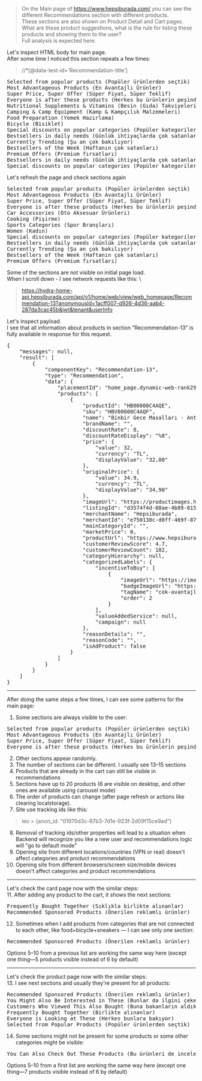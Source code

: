 > On the Main page of https://www.hepsiburada.com/ you can see the different Recommendations section with different products. \
> These sections are also shown on Product Detail and Cart pages. \
> What are these product suggestions, what is the rule
for listing these products and showing them to the user? \
> Full analysis is expected here.

Let's inspect HTML body for main page. \
After some time I noticed this section repeats a few times:
> //*[@data-test-id='Recommendation-title']

<pre>
Selected from popular products (Popüler ürünlerden seçtik)
Most Advantageous Products (En Avantajlı Ürünler)
Super Price, Super Offer (Süper Fiyat, Süper Teklif)
Everyone is after these products (Herkes bu ürünlerin peşinde)
Nutritional Supplements & Vitamins (Besin (Gıda) Takviyeleri & Vitaminler)
Camping & Camp Equipment (Kamp & Kampçılık Malzemeleri)
Food Preparation (Yemek Hazırlama)
Bicycle (Bisiklet)
Special discounts on popular categories (Popüler kategorilere özel indirimler)
Bestsellers in daily needs (Günlük ihtiyaçlarda çok satanlar)
Currently Trending (Şu an çok bakılıyor)
Bestsellers of the Week (Haftanın çok satanları)
Premium Offers (Premium fırsatları)
Bestsellers in daily needs (Günlük ihtiyaçlarda çok satanlar)
Special discounts on popular categories (Popüler kategorilere özel indirimler)
</pre>

Let's refresh the page and check sections again

<pre>
Selected from popular products (Popüler ürünlerden seçtik)
Most Advantageous Products (En Avantajlı Ürünler)
Super Price, Super Offer (Süper Fiyat, Süper Teklif)
Everyone is after these products (Herkes bu ürünlerin peşinde)
Car Accessories (Oto Aksesuar Ürünleri)
Cooking (Pişirme)
Sports Categories (Spor Branşları)
Women (Kadın)
Special discounts on popular categories (Popüler kategorilere özel indirimler)
Bestsellers in daily needs (Günlük ihtiyaçlarda çok satanlar)
Currently Trending (Şu an çok bakılıyor)
Bestsellers of the Week (Haftanın çok satanları)
Premium Offers (Premium fırsatları)
</pre>

Some of the sections are not visible on initial page load.\
When I scroll down - I see network requests like this: \
> https://hydra-home-api.hepsiburada.com/api/v1/home/web/view/web_homepage/Recommendation-13?anonymousId=1acff007-d926-4d36-aab4-287da3cac45b&jwt&tenant&userInfo

Let's inspect payload. \
I see that all information about products in section "Recommendation-13" is fully available in response for this request.
<pre>{
    "messages": null,
    "result": [
        {
            "componentKey": "Recommendation-13",
            "type": "Recommendation",
            "data": {
                "placementId": "home_page.dynamic-web-rank29",
                "products": [
                    {
                        "productId": "HB00000C4AQE",
                        "sku": "HBV00000C4AQF",
                        "name": "Binbir Gece Masalları - Antoine Galland",
                        "brandName": "",
                        "discountRate": 8,
                        "discountRateDisplay": "%8",
                        "price": {
                            "value": 32,
                            "currency": "TL",
                            "displayValue": "32,00"
                        },
                        "originalPrice": {
                            "value": 34.9,
                            "currency": "TL",
                            "displayValue": "34,90"
                        },
                        "imageUrl": "https://productimages.hepsiburada.net/s/777/{size}/110001033948198.jpg",
                        "listingId": "d3574f4d-08ae-4b89-8159-3da365e77777",
                        "merchantName": "Hepsiburada",
                        "merchantId": "e750130c-d0ff-469f-8767-66a63af8ea0c",
                        "mainCategoryId": "",
                        "marketPrice": 0,
                        "productUrl": "https://www.hepsiburada.com/binbir-gece-masallari-antoine-galland-p-HBV00000C4AQF",
                        "customerReviewScore": 4.7,
                        "customerReviewCount": 182,
                        "categoryHierarchy": null,
                        "categorizedLabels": {
                            "incentiveToBuy": [
                                {
                                    "imageUrl": "https://images.hepsiburada.net/banners/s/1/105-104/IMAGE-BADGE-CokAvantajli133710426430267271.png",
                                    "badgeImageUrl": "https://images.hepsiburada.net/banners/s/1/105-104/IMAGE-BADGE-CokAvantajli133710426430267271.png",
                                    "tagName": "cok-avantajli-fiyatlar",
                                    "order": 2
                                }
                            ],
                            "valueAddedService": null,
                            "campaign": null
                        },
                        "reasonDetails": "",
                        "reasonCode": "",
                        "isAdProduct": false
                    }
                ]
            }
        }
    ]
}</pre>
____________________________
After doing the same steps a few times, I can see some patterns for the main page:
1. Some sections are always visible to the user:
<pre>
Selected from popular products (Popüler ürünlerden seçtik)
Most Advantageous Products (En Avantajlı Ürünler)
Super Price, Super Offer (Süper Fiyat, Süper Teklif)
Everyone is after these products (Herkes bu ürünlerin peşinde)
</pre>
2. Other sections appear randomly.
3. The number of sections can be different. I usually see 13–15 sections
4. Products that are already in the cart can still be visible in recommendations
5. Sections have up to 20 products (6 are visible on desktop, and other ones are available using carousel mode)
6. The order of products can change (after page refresh or actions like clearing localstorage). 
7. Site use tracking ids like this:
> leo = {anon_id: "01970d3c-97b3-7d1e-923f-2d09f15ce9ad"}
8. Removal of tracking ids/other properties will lead to a situation when Backend will recognize you like a new user and recommendations logic will "go to default mode"
9. Opening site from different locations/countries (VPN or real) doesn't affect categories and product recommendations
10. Opening site from different browsers/screen size/mobile devices doesn't affect categories and product recommendations
____________________________
Let's check the card page now with the similar steps:\
11. After adding any product to the cart, it shows the next sections:
<pre>
Frequently Bought Together (Sıklıkla birlikte alınanlar)
Recommended Sponsored Products (Önerilen reklamlı ürünler)
</pre>
12. Sometimes when I add products from categories that are not connected to each other, like food+bicycle+sneakers — I can see only one section:
<pre>
Recommended Sponsored Products (Önerilen reklamlı ürünler)
</pre>
Options 5–10 from a previous list are working the same way here (except one thing—5 products visible instead of 6 by default)
____________________________
Let's check the product page now with the similar steps:\
13. I see next sections and usually they're present for all products:
<pre>
Recommended Sponsored Products (Önerilen reklamlı ürünler)
You Might Also Be Interested in These (Bunlar da ilgini çekebilir)
Customers Who Viewed This Also Bought (Buna bakanların aldıkları)
Frequently Bought Together (Birlikte alınanlar)
Everyone is Looking at These (Herkes bunlara bakıyor)
Selected from Popular Products (Popüler ürünlerden seçtik)
</pre>
14. Some sections might not be present for some products or some other categories might be visible:
<pre>
You Can Also Check Out These Products (Bu ürünleri de inceleyebilirsin)
</pre>
Options 5–10 from a first list are working the same way here (except one thing—7 products visible instead of 6 by default)
